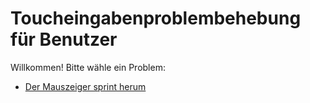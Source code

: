 # Toucheingabenproblembehebung für Benutzer
Willkommen!
Bitte wähle ein Problem:

  * [Der Mauszeiger sprint herum](https://pigamedrv.github.io/userdoc/helplink/de/articles/hs000001/)
